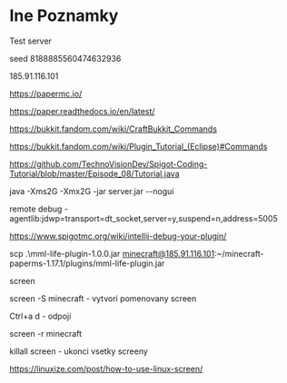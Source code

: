 
# Ine Poznamky

Test server

seed 8188885560474632936

185.91.116.101

https://papermc.io/

https://paper.readthedocs.io/en/latest/

https://bukkit.fandom.com/wiki/CraftBukkit_Commands

https://bukkit.fandom.com/wiki/Plugin_Tutorial_(Eclipse)#Commands

https://github.com/TechnoVisionDev/Spigot-Coding-Tutorial/blob/master/Episode_08/Tutorial.java

java -Xms2G -Xmx2G -jar server.jar --nogui

remote debug
-agentlib:jdwp=transport=dt_socket,server=y,suspend=n,address=5005

https://www.spigotmc.org/wiki/intellij-debug-your-plugin/

scp .\mml-life-plugin-1.0.0.jar minecraft@185.91.116.101:~/minecraft-paperms-1.17.1/plugins/mml-life-plugin.jar



screen

screen -S minecraft - vytvori pomenovany screen

Ctrl+a d - odpoji

screen -r minecraft

killall screen - ukonci vsetky screeny

https://linuxize.com/post/how-to-use-linux-screen/
